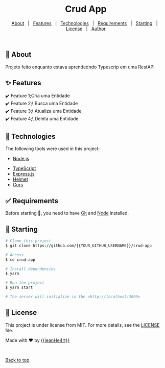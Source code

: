 <div align="center" id="top"> 
<!--   <img src="./.github/app.gif" alt="Crud App" /> -->

  &#xa0;

  <!-- <a href="https://crudapp.netlify.app">Demo</a> -->
</div>

<h1 align="center">Crud App</h1>

<p align="center">
  <!-- <img alt="Github top language" src="https://img.shields.io/github/languages/top/{{YOUR_GITHUB_USERNAME}}/crud-app?color=56BEB8">

  <!-- <img alt="Github language count" src="https://img.shields.io/github/languages/count/{{YOUR_GITHUB_USERNAME}}/crud-app?color=56BEB8"> -->

  <!-- <img alt="Repository size" src="https://img.shields.io/github/repo-size/{{YOUR_GITHUB_USERNAME}}/crud-app?color=56BEB8"> -->

  <!-- <img alt="License" src="https://img.shields.io/github/license/{{YOUR_GITHUB_USERNAME}}/crud-app?color=56BEB8"> -->

  <!-- <img alt="Github issues" src="https://img.shields.io/github/issues/{{YOUR_GITHUB_USERNAME}}/crud-app?color=56BEB8" /> -->

  <!-- <img alt="Github forks" src="https://img.shields.io/github/forks/{{YOUR_GITHUB_USERNAME}}/crud-app?color=56BEB8" /> -->

  <!-- <img alt="Github stars" src="https://img.shields.io/github/stars/{{YOUR_GITHUB_USERNAME}}/crud-app?color=56BEB8" /> -->
</p>

<!-- Status -->

<!-- <h4 align="center"> 
	🚧  Crud App 🚀 Under construction...  🚧
</h4> 

<hr> -->

<p align="center">
  <a href="#dart-about">About</a> &#xa0; | &#xa0; 
  <a href="#sparkles-features">Features</a> &#xa0; | &#xa0;
  <a href="#rocket-technologies">Technologies</a> &#xa0; | &#xa0;
  <a href="#white_check_mark-requirements">Requirements</a> &#xa0; | &#xa0;
  <a href="#checkered_flag-starting">Starting</a> &#xa0; | &#xa0;
  <a href="#memo-license">License</a> &#xa0; | &#xa0;
  <a href="https://github.com/{{YOUR_GITHUB_USERNAME}}" target="_blank">Author</a>
</p>

<br>

## :dart: About ##

Projeto feito enquanto estava aprendedndo Typescrip em uma RestAPI

## :sparkles: Features ##

:heavy_check_mark: Feature 1;Cria uma Entidade</br>
:heavy_check_mark: Feature 2;\ Busca uma Entidade</br>
:heavy_check_mark: Feature 3;\ Atualiza uma Entidade</br>
:heavy_check_mark: Feature 4;\ Deleta uma Entidade</br>

## :rocket: Technologies ##

The following tools were used in this project:

<!-- - [Expo](https://expo.io/) -->
- [Node.js](https://nodejs.org/en/)
<!-- - [React](https://pt-br.reactjs.org/) -->
<!-- - [React Native](https://reactnative.dev/) -->
- [TypeScript](https://www.typescriptlang.org/)
- [Express.js](https://expressjs.com/)
- [Helmet](https://github.com/helmetjs/helmet)
- [Cors](https://github.com/expressjs/cors)

## :white_check_mark: Requirements ##

Before starting :checkered_flag:, you need to have [Git](https://git-scm.com) and [Node](https://nodejs.org/en/) installed.

## :checkered_flag: Starting ##

```bash
# Clone this project
$ git clone https://github.com/{{YOUR_GITHUB_USERNAME}}/crud-app

# Access
$ cd crud-app

# Install dependencies
$ yarn

# Run the project
$ yarn start

# The server will initialize in the <http://localhost:3000>
```

## :memo: License ##

This project is under license from MIT. For more details, see the [LICENSE](LICENSE.md) file.


Made with :heart: by <a href="https://github.com/{{YOUR_GITHUB_USERNAME}}" target="_blank">{{jeanHe4rt}}</a>

&#xa0;

<a href="#top">Back to top</a>
